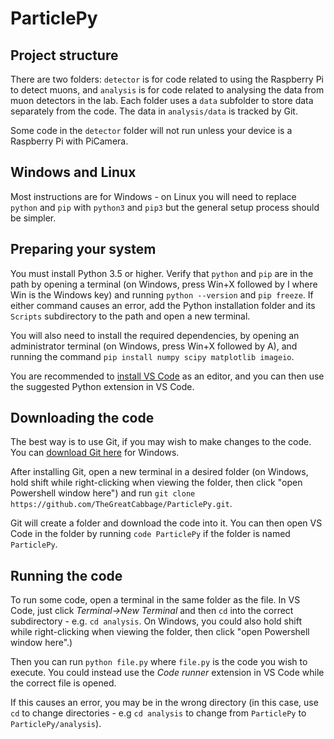 # ParticlePy

## Project structure

There are two folders: `detector` is for code related to using the Raspberry Pi to detect muons, and `analysis` is for code related to analysing the data from muon detectors in the lab. Each folder uses a `data` subfolder to store data separately from the code. The data in `analysis/data` is tracked by Git.

Some code in the `detector` folder will not run unless your device is a Raspberry Pi with PiCamera.

## Windows and Linux

Most instructions are for Windows - on Linux you will need to replace `python` and `pip` with `python3` and `pip3` but the general setup process should be simpler.

## Preparing your system

You must install Python 3.5 or higher. Verify that `python` and `pip` are in the path by opening a terminal (on Windows, press Win+X followed by I where Win is the Windows key) and running `python --version` and `pip freeze`. If either command causes an error, add the Python installation folder and its `Scripts` subdirectory to the path and open a new terminal.

You will also need to install the required dependencies, by opening an administrator terminal (on Windows, press Win+X followed by A), and running the command `pip install numpy scipy matplotlib imageio`. 

You are recommended to [install VS Code](https://code.visualstudio.com/Download) as an editor, and you can then use the suggested Python extension in VS Code.

## Downloading the code

The best way is to use Git, if you may wish to make changes to the code. You can [download Git here](https://git-scm.com/download/win) for Windows. 

After installing Git, open a new terminal in a desired folder (on Windows, hold shift while right-clicking when viewing the folder, then click "open Powershell window here") and run `git clone https://github.com/TheGreatCabbage/ParticlePy.git`. 

Git will create a folder and download the code into it. You can then open VS Code in the folder by running `code ParticlePy` if the folder is named `ParticlePy`.

## Running the code

To run some code, open a terminal in the same folder as the file. In VS Code, just click *Terminal->New Terminal* and then `cd` into the correct subdirectory - e.g. `cd analysis`. On Windows, you could also hold shift while right-clicking when viewing the folder, then click "open Powershell window here".)

Then you can run `python file.py` where `file.py` is the code you wish to execute. You could instead use the *Code runner* extension in VS Code while the correct file is opened.

If this causes an error, you may be in the wrong directory (in this case, use `cd` to change directories - e.g `cd analysis` to change from `ParticlePy` to `ParticlePy/analysis`).